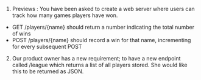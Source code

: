 1. Previews :
You have been asked to create a web server where users can track how many games players have won.
- GET /players/{name} should return a number indicating the total number of wins
- POST /players/{name} should record a win for that name, incrementing for every subsequent POST

2. Our product owner has a new requirement; to have a new endpoint called /league which returns a list of all players stored. She would like this to be returned as JSON.